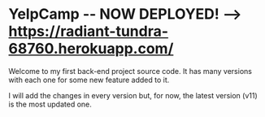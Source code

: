 # YelpCamp -- NOW DEPLOYED! --> https://radiant-tundra-68760.herokuapp.com/

Welcome to my first back-end project source code. It has many versions with each one for some new feature added to it.

I will add the changes in every version but, for now, the latest version (v11) is the most updated one.
